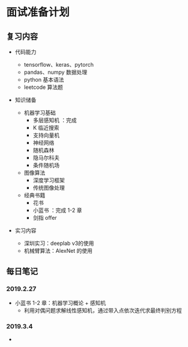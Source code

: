 # 面试准备计划

## 复习内容

- 代码能力
    - tensorflow、keras、pytorch
    - pandas、numpy 数据处理
    - python 基本语法
    - leetcode 算法题

- 知识储备
    - 机器学习基础
        - 多层感知机 ：完成
        - K 临近搜索
        - 支持向量机
        - 神经网络
        - 随机森林
        - 隐马尔科夫
        - 条件随机场
    - 图像算法
        - 深度学习框架
        - 传统图像处理
    - 经典书籍
        - 花书
        - 小蓝书 ：完成 1-2 章
        - 剑指 offer

- 实习内容
    - 深圳实习：deeplab v3的使用
    - 机械臂算法：AlexNet 的使用

## 每日笔记

### 2019.2.27

- 小蓝书 1-2 章：机器学习概论 + 感知机
    - 利用对偶问题求解线性感知机，通过带入点依次迭代求最终判别方程

### 2019.3.4

- 